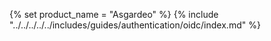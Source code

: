 {% set product_name = "Asgardeo" %}
{% include "../../../../../includes/guides/authentication/oidc/index.md" %}